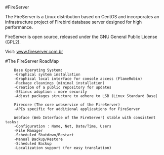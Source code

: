 #FireServer

The FireServer is a Linux distribution based on CentOS and incorporates an infrastructure project of Firebird database server designed for high performance.

FireServer is open source, released under the GNU General Public License (GPL2).

Visit: www.fireserver.com.br

#The FireServer RoadMap

		Base Operating System:
		-Graphical system installation
		-Graphical local interface for console access (FlameRobin)
		-Package cleanings (minimal installation)
		-Creation of a public repository for updates
		-SELinux adoption : more security
		-Adjust packages structure to adhere to LSB (Linux Standard Base)

		Firecore (The core webservice of the FireServer)
		-APIs specific for additional applications for FireServer

		Webface (Web Interface of the FireServer) stable with consistent tasks:
		-Configuration : Name, Net, Date/Time, Users
		-File Manager
		-Scheduled Shutdown/Restart
		-Manual Backup/Restore
		-Scheduled Backup
		-Localization support (for easy translation)
